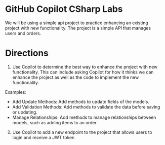 # GitHub Copilot CSharp Labs

We will be using a simple api project to practice enhancing an existing project with new functionality.  The project is a simple API that manages users and orders.

# Directions

1. Use Copilot to determine the best way to enhance the project with new functionality.  This can include asking Copilot for how it thinks we can enhance the project as well as the code to implement the new functionality.

Examples:
- Add Update Methods: Add methods to update fields of the models.
- Add Validation Methods: Add methods to validate the data before saving or updating.
- Manage Relationships: Add methods to manage relationships between models, such as adding items to an order

2. Use Copilot to add a new endpoint to the project that allows users to login and receive a JWT token.
